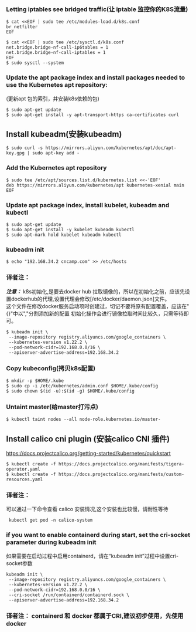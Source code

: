 ### Letting iptables see bridged traffic(让 iptable 监控你的K8S流量)

```shell
$ cat <<EOF | sudo tee /etc/modules-load.d/k8s.conf
br_netfilter
EOF

$ cat <<EOF | sudo tee /etc/sysctl.d/k8s.conf
net.bridge.bridge-nf-call-ip6tables = 1
net.bridge.bridge-nf-call-iptables = 1
EOF
$ sudo sysctl --system
```

### Update the apt package index and install packages needed to use the Kubernetes apt repository:
(更新apt 包的索引，并安装k8s依赖的包)

```shell
$ sudo apt-get update
$ sudo apt-get install -y apt-transport-https ca-certificates curl
```

## Install kubeadm(安装kubeadm)

```shell
$ sudo curl -s https://mirrors.aliyun.com/kubernetes/apt/doc/apt-key.gpg | sudo apt-key add -
```

### Add the Kubernetes apt repository

```shell
$ sudo tee /etc/apt/sources.list.d/kubernetes.list <<-'EOF'
deb https://mirrors.aliyun.com/kubernetes/apt kubernetes-xenial main
EOF
```

### Update apt package index, install kubelet, kubeadm and kubectl

```shell
$ sudo apt-get update
$ sudo apt-get install -y kubelet kubeadm kubectl
$ sudo apt-mark hold kubelet kubeadm kubectl
```

### kubeadm init
```shell
$ echo "192.168.34.2 cncamp.com" >> /etc/hosts
```

### 译者注：
***注意：*** 
k8s初始化,是要去docker hub 拉取镜像的，所以在初始化之前，应该先设置dockerhub的代理,设置代理会修改[/etc/docker/daemon.json]文件。  
这个文件在修改docker服务启动项时创建过，切记不要将原有配置覆盖，应该在"{}"中以","分割添加新的配置
初始化操作会进行镜像拉取时间比较久，只需等待即可。

```shell
$ kubeadm init \
 --image-repository registry.aliyuncs.com/google_containers \
 --kubernetes-version v1.22.2 \
 --pod-network-cidr=192.168.0.0/16 \
 --apiserver-advertise-address=192.168.34.2
```

### Copy kubeconfig(拷贝k8s配置)

```shell
$ mkdir -p $HOME/.kube
$ sudo cp -i /etc/kubernetes/admin.conf $HOME/.kube/config
$ sudo chown $(id -u):$(id -g) $HOME/.kube/config
```

### Untaint master(给master打污点)

```shell
$ kubectl taint nodes --all node-role.kubernetes.io/master-
```

## Install calico cni plugin (安装calico CNI 插件)

https://docs.projectcalico.org/getting-started/kubernetes/quickstart

```shell
$ kubectl create -f https://docs.projectcalico.org/manifests/tigera-operator.yaml
$ kubectl create -f https://docs.projectcalico.org/manifests/custom-resources.yaml
```
### 译者注：
可以通过一下命令查看 calico 安装情况,这个安装也比较慢，请耐性等待
```shell
 kubectl get pod -n calico-system
```


### if you want to enable containerd during start, set the cri-socket parameter during kubeadm init
如果需要在启动过程中启用containerd，请在“kubeadm init”过程中设置cri-socket参数

```
kubeadm init \
 --image-repository registry.aliyuncs.com/google_containers \
 --kubernetes-version v1.22.2 \
 --pod-network-cidr=192.168.0.0/16 \
 --cri-socket /run/containerd/containerd.sock \
 --apiserver-advertise-address=192.168.34.2
 ```
### 译者注： containerd 和 docker 都属于CRI,建议初步使用，先使用docker